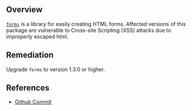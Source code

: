 ## Overview
[`forms`](https://www.npmjs.com/package/forms) is a library for easily creating HTML forms.
Affected versions of this package are vulnerable to Cross-site Scripting (XSS) attacks due to improperly escaped html.

## Remediation
Upgrade `forms` to version 1.3.0 or higher.

## References
- [Github Commit](https://github.com/caolan/forms/commit/bc01e534a0ff863dedb2026a50bd03153bbc6a5d)
